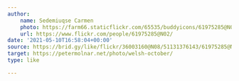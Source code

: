 ```yaml
---
author:
    name: Sedemiuqse Carmen
    photo: https://farm66.staticflickr.com/65535/buddyicons/61975285@N02.jpg
    url: https://www.flickr.com/people/61975285@N02/
date: '2021-05-10T16:58:04+00:00'
source: https://brid.gy/like/flickr/36003160@N08/51131376143/61975285@N02
target: https://petermolnar.net/photo/welsh-october/
type: like

---
```




